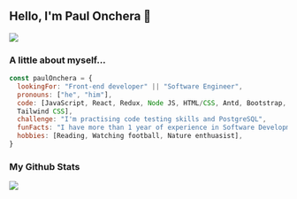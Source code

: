 <h2 align="left"> Hello, I'm Paul Onchera 👋</h2>

<img src="https://c.tenor.com/2uyENRmiUt0AAAAC/coding.gif"/>

### A little about myself...
```javascript
const paulOnchera = {
  lookingFor: "Front-end developer" || "Software Engineer",
  pronouns: ["he", "him"],
  code: [JavaScript, React, Redux, Node JS, HTML/CSS, Antd, Bootstrap, 
  Tailwind CSS],
  challenge: "I'm practising code testing skills and PostgreSQL",
  funFacts: "I have more than 1 year of experience in Software Development",
  hobbies: [Reading, Watching football, Nature enthuasist],
}
```

### My Github Stats
<img src="https://github-readme-stats.vercel.app/api?username=Paul-js-hub&&show_icons=true&count_private=true&theme=gruvbox"/>